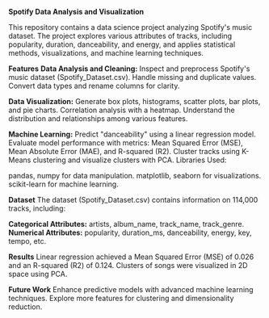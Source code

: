 **Spotify Data Analysis and Visualization**

This repository contains a data science project analyzing Spotify's music dataset. The project explores various attributes of tracks, including popularity, duration, danceability, and energy, and applies statistical methods, visualizations, and machine learning techniques.

**Features**
**Data Analysis and Cleaning:** 
Inspect and preprocess Spotify's music dataset (Spotify_Dataset.csv).
Handle missing and duplicate values.
Convert data types and rename columns for clarity.

**Data Visualization:**
Generate box plots, histograms, scatter plots, bar plots, and pie charts.
Correlation analysis with a heatmap.
Understand the distribution and relationships among various features.

**Machine Learning:**
Predict "danceability" using a linear regression model.
Evaluate model performance with metrics: Mean Squared Error (MSE), Mean Absolute Error (MAE), and R-squared (R2).
Cluster tracks using K-Means clustering and visualize clusters with PCA.
Libraries Used:

pandas, numpy for data manipulation.
matplotlib, seaborn for visualizations.
scikit-learn for machine learning.

**Dataset**
The dataset (Spotify_Dataset.csv) contains information on 114,000 tracks, including:

**Categorical Attributes:** artists, album_name, track_name, track_genre.
**Numerical Attributes:** popularity, duration_ms, danceability, energy, key, tempo, etc.

**Results**
Linear regression achieved a Mean Squared Error (MSE) of 0.026 and an R-squared (R2) of 0.124.
Clusters of songs were visualized in 2D space using PCA.

**Future Work**
Enhance predictive models with advanced machine learning techniques.
Explore more features for clustering and dimensionality reduction.
